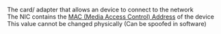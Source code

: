 The card/ adapter that allows an device to connect to the network  
The NIC contains the [MAC (Media Access Control) Address](../TCP-IP%20Layers/2%20-%20Data%20Link%20%28Network%20Interface%29%20Protocols/MAC%20%28Media%20Access%20Control%29%20Address.md) of the device  
This value cannot be changed physically (Can be spoofed in software)
